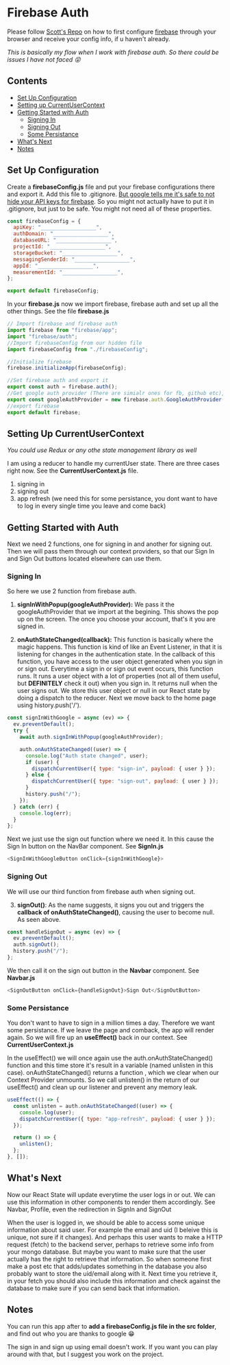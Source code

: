 # Firebase Auth

Please follow [Scott's Repo](https://github.com/cb-i-4/m6-3-dbs--firebase) on how to first configure [firebase](https://firebase.google.com/) through your browser and receive your config info, if u haven't already.

_This is basically my flow when I work with firebase auth. So there could be issues I have not faced :stuck_out_tongue_closed_eyes:_

## Contents

- [Set Up Configuration](#Set-Up-Configuration)
- [Setting up CurrentUserContext](#Setting-Up-CurrentUserContext)
- [Getting Started with Auth](#Getting-Started-with-Auth)
  - [Signing In](#Signing-In)
  - [Signing Out](#Signing-Out)
  - [Some Persistance](#Some-Persistance)
- [What's Next](#What's-Next)
- [Notes](#Notes)

## Set Up Configuration

Create a **firebaseConfig.js** file and put your firebase configurations there and export it. Add this file to .gitignore. [But google tells me it's safe to not hide your API keys for firebase](https://stackoverflow.com/questions/37482366/is-it-safe-to-expose-firebase-apikey-to-the-public). So you might not actually have to put it in .gitignore, but just to be safe. You might not need all of these properties.

```javascript
const firebaseConfig = {
  apiKey: "__________________",
  authDomain: "__________________",
  databaseURL: "__________________",
  projectId: "__________________",
  storageBucket: "__________________",
  messagingSenderId: "__________________",
  appId: "__________________",
  measurementId: "__________________",
};

export default firebaseConfig;
```

In your **firebase.js** now we import firebase, firebase auth and set up all the other things. See the file **firebase.js**

```javascript
// Import firebase and firebase auth
import firebase from "firebase/app";
import "firebase/auth";
//Import firebaseConfig from our hidden file
import firebaseConfig from "./firebaseConfig";

//Initialize firebase
firebase.initializeApp(firebaseConfig);

//Set firebase auth and export it
export const auth = firebase.auth();
//Get google auth provider (There are simialr ones for fb, github etc), export it
export const googleAuthProvider = new firebase.auth.GoogleAuthProvider();
//export firebase
export default firebase;
```

## Setting Up CurrentUserContext

_You could use Redux or any othe state management library as well_

I am using a reducer to handle my currentUser state. There are three cases right now.
See the **CurrentUserContext.js** file.

1. signing in
2. signing out
3. app refresh (we need this for some persistance, you dont want to have to log in every single time you leave and come back)

## Getting Started with Auth

Next we need 2 functions, one for signing in and another for signing out. Then we will pass them through our context providers, so that our Sign In and Sign Out buttons located elsewhere can use them.

### Signing In

So here we use 2 function from firebase auth.

1. **signInWithPopup(googleAuthProvider):** We pass it the googleAuthProvider that we import at the begining. This shows the pop up on the screen. The once you choose your account, that's it you are signed in.

2. **onAuthStateChanged(callback):** This function is basically where the magic happens. This function is kind of like an Event Listener, in that it is listening for changes in the authentication state. In the callback of this function, you have access to the user object generated when you sign in or sign out. Everytime a sign in or sign out event occurs, this function runs. It runs a user object with a lot of properties (not all of them useful, but **DEFINITELY** check it out) when you sign in. It returns null when the user signs out. We store this user object or null in our React state by doing a dispatch to the reducer. Next we move back to the home page using history.push('/').

```javascript
const signInWithGoogle = async (ev) => {
  ev.preventDefault();
  try {
    await auth.signInWithPopup(googleAuthProvider);

    auth.onAuthStateChanged((user) => {
      console.log("Auth state changed", user);
      if (user) {
        dispatchCurrentUser({ type: "sign-in", payload: { user } });
      } else {
        dispatchCurrentUser({ type: "sign-out", payload: { user } });
      }
      history.push("/");
    });
  } catch (err) {
    console.log(err);
  }
};
```

Next we just use the sign out function where we need it. In this cause the Sign In button on the NavBar component. See **SignIn.js**

```javascript
<SignInWithGoogleButton onClick={signInWithGoogle}>
```

### Signing Out

We will use our third function from firebase auth when signing out.

3. **signOut()**: As the name suggests, it signs you out and triggers the **callback of onAuthStateChanged()**, causing the user to become null. As seen above.

```javascript
const handleSignOut = async (ev) => {
  ev.preventDefault();
  auth.signOut();
  history.push("/");
};
```

We then call it on the sign out button in the **Navbar** component. See **Navbar.js**

```javascript
<SignOutButton onClick={handleSignOut}>Sign Out</SignOutButton>
```

### Some Persistance

You don't want to have to sign in a million times a day. Therefore we want some persistance. If we leave the page and comback, the app will render again. So we will fire up an **useEffect()** back in our context. See **CurrentUserContext.js**

In the useEffect() we will once again use the auth.onAuthStateChanged() function and this time store it's result in a variable (named unlisten in this case). onAuthStateChanged() returns a function , which we clear when our Context Provider unmounts. So we call unlisten() in the return of our useEffect() and clean up our listener and prevent any memory leak.

```javascript
useEffect(() => {
  const unlisten = auth.onAuthStateChanged((user) => {
    console.log(user);
    dispatchCurrentUser({ type: "app-refresh", payload: { user } });
  });

  return () => {
    unlisten();
  };
}, []);
```

## What's Next

Now our React State will update everytime the user logs in or out. We can use this information in other components to render them accordingly. See Navbar, Profile, even the redirection in SignIn and SignOut

When the user is logged in, we should be able to access some unique information about said user. For example the email and uid (I beleive this is unique, not sure if it changes). And perhaps this user wants to make a HTTP request (fetch) to the backend server, perhaps to retrieve some info from your mongo database. But maybe you want to make sure that the user actually has the right to retrieve that information. So when someone first make a post etc that adds/updates something in the database you also probably want to store the uid/email along with it. Next time you retrieve it, in your fetch you should also include this information and check against the database to make sure if you can send back that information.

## Notes

You can run this app after to **add a firebaseConfig.js file in the src folder**, and find out who you are thanks to google :grin:

The sign in and sign up using email doesn't work. If you want you can play around with that, but I suggest you work on the project.

